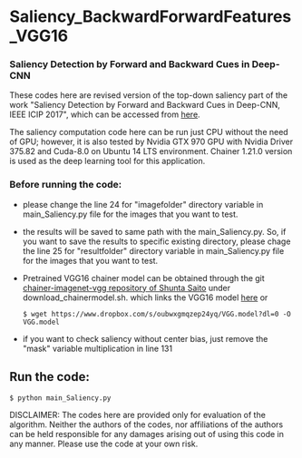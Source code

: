 # Saliency_BackwardForwardFeatures_VGG16

### Saliency Detection by Forward and Backward Cues in Deep-CNN

These codes here are revised version of the top-down saliency part of the work "Saliency Detection by Forward and Backward Cues in Deep-CNN,  IEEE ICIP 2017", which can be accessed from [here](https://arxiv.org/abs/1703.00152). 

The saliency computation code here can be run just CPU without the need of GPU; however, it is also tested by Nvidia GTX 970 GPU with Nvidia Driver 375.82 and Cuda-8.0 on Ubuntu 14 LTS environment. Chainer 1.21.0 version is used as the deep learning tool for this application. 

### Before running the code:

* please change the line 24 for "imagefolder" directory variable in main_Saliency.py file for the images that you want to test.

* the results will be saved to same path with the main_Saliency.py. So, if you want to save the results to specific existing directory, please chage the line 25 for "resultfolder" directory variable in main_Saliency.py file for the images that you want to test.

* Pretrained VGG16 chainer model can be obtained through the git [chainer-imagenet-vgg repository of Shunta Saito](https://github.com/mitmul/chainer-imagenet-vgg) under download_chainermodel.sh.
     which links the VGG16 model [here](https://www.dropbox.com/s/oubwxgmqzep24yq/VGG.model?dl=0)
     or 
     ```
     $ wget https://www.dropbox.com/s/oubwxgmqzep24yq/VGG.model?dl=0 -O VGG.model
     ```
* if you want to check saliency without center bias, just remove the "mask" variable multiplication in line 131      

## Run the code:

```
$ python main_Saliency.py
```


DISCLAIMER: The codes here are provided only for evaluation of the algorithm. Neither the authors of the codes, nor affiliations of the authors can be held responsible for any damages arising out of using this code in any manner. Please use the code at your own risk.
